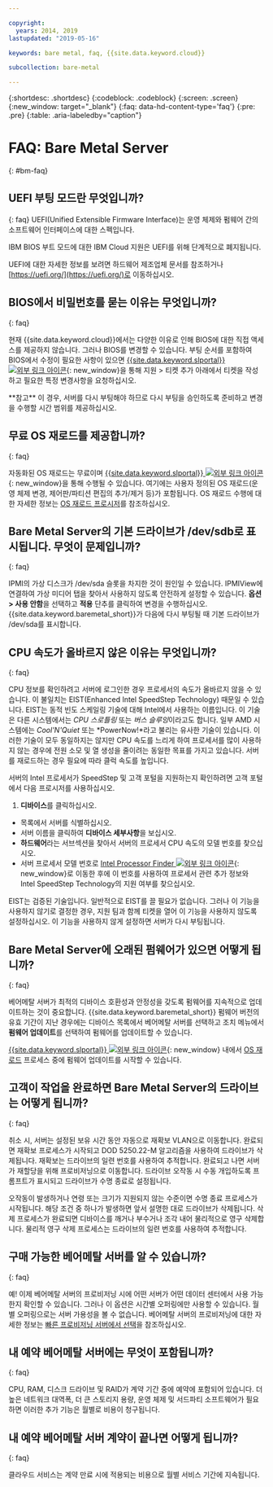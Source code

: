 ```yaml
---

copyright:
  years: 2014, 2019
lastupdated: "2019-05-16"

keywords: bare metal, faq, {{site.data.keyword.cloud}}

subcollection: bare-metal

---
```


{:shortdesc: .shortdesc}
{:codeblock: .codeblock}
{:screen: .screen}
{:new_window: target="_blank"}
{:faq: data-hd-content-type='faq'}
{:pre: .pre}
{:table: .aria-labeledby="caption"}

# FAQ: Bare Metal Server
{: #bm-faq}

## UEFI 부팅 모드란 무엇입니까?
{: faq}
UEFI(Unified Extensible Firmware Interface)는 운영 체제와 펌웨어 간의 소프트웨어 인터페이스에 대한 스펙입니다. 

IBM BIOS 부트 모드에 대한 IBM Cloud 지원은 UEFI를 위해 단계적으로 폐지됩니다. 

UEFI에 대한 자세한 정보를 보려면 하드웨어 제조업체 문서를 참조하거나 [https://uefi.org/](https://uefi.org/)로 이동하십시오. 

## BIOS에서 비밀번호를 묻는 이유는 무엇입니까?
{: faq}

현재 {{site.data.keyword.cloud}}에서는 다양한 이유로 인해 BIOS에 대한 직접 액세스를 제공하지 않습니다. 그러나 BIOS를 변경할 수 있습니다. 부팅 순서를 포함하여 BIOS에서 수정이 필요한 사항이 있으면 [{{site.data.keyword.slportal}} ![외부 링크 아이콘](../icons/launch-glyph.svg "외부 링크 아이콘")](https://cloud.ibm.com/){: new_window}을 통해 지원 > 티켓 추가 아래에서 티켓을 작성하고 필요한 특정 변경사항을 요청하십시오. 

\*\*참고\*\* 이 경우, 서버를 다시 부팅해야 하므로 다시 부팅을 승인하도록 준비하고 변경을 수행할 시간 범위를 제공하십시오.

## 무료 OS 재로드를 제공합니까?
{: faq}

자동화된 OS 재로드는 무료이며 [{{site.data.keyword.slportal}} ![외부 링크 아이콘](../icons/launch-glyph.svg "외부 링크 아이콘")](https://cloud.ibm.com/){: new_window}을 통해 수행될 수 있습니다. 여기에는 사용자 정의된 OS 재로드(운영 체제 변경, 제어판/파티션 편집의 추가/제거 등)가 포함됩니다.  OS 재로드 수행에 대한 자세한 정보는 [OS 재로드 프로시저](/docs/infrastructure/software?topic=software-reloading-the-os)를 참조하십시오.


## Bare Metal Server의 기본 드라이브가 /dev/sdb로 표시됩니다. 무엇이 문제입니까?
{: faq}

IPMI의 가상 디스크가 /dev/sda 슬롯을 차지한 것이 원인일 수 있습니다. IPMIView에 연결하여 가상 미디어 탭을 찾아서 사용하지 않도록 안전하게 설정할 수 있습니다. **옵션 > 사용 안함**을 선택하고 **적용** 단추를 클릭하여 변경을 수행하십시오. {{site.data.keyword.baremetal_short}}가 다음에 다시 부팅될 때 기본 드라이브가 /dev/sda를 표시합니다.


## CPU 속도가 올바르지 않은 이유는 무엇입니까?
{: faq}

CPU 정보를 확인하려고 서버에 로그인한 경우 프로세서의 속도가 올바르지 않을 수 있습니다. 이 불일치는 EIST(Enhanced Intel SpeedStep Technology) 때문일 수 있습니다. EIST는 동적 빈도 스케일링 기술에 대해 Intel에서 사용하는 이름입니다.  이 기술은 다른 시스템에서는 *CPU 스로틀링* 또는 *버스 슬루잉*이라고도 합니다.  일부 AMD 시스템에는 *Cool'N'Quiet* 또는 *PowerNow!*라고 불리는 유사한 기술이 있습니다.  이러한 기술이 모두 동일하지는 않지만 CPU 속도를 느리게 하여 프로세서를 많이 사용하지 않는 경우에 전원 소모 및 열 생성을 줄이려는 동일한 목표를 가지고 있습니다.  서버를 재로드하는 경우 필요에 따라 클럭 속도를 높입니다.

서버의 Intel 프로세서가 SpeedStep 및 고객 포털을 지원하는지 확인하려면 고객 포털에서 다음 프로시저를 사용하십시오.
1. **디바이스**를 클릭하십시오.
* 목록에서 서버를 식별하십시오.
* 서버 이름을 클릭하여 **디바이스 세부사항**을 보십시오.
* **하드웨어**라는 서브섹션을 찾아서 서버의 프로세서 CPU 속도의 모델 번호를 찾으십시오.
* 서버 프로세서 모델 번호로 [Intel Processor Finder ![외부 링크 아이콘](../icons/launch-glyph.svg "외부 링크 아이콘")](http://processorfinder.intel.com/){: new_window}로 이동한 후에 이 번호를 사용하여 프로세서 관련 추가 정보와 Intel SpeedStep Technology의 지원 여부를 찾으십시오.

EIST는 검증된 기술입니다. 일반적으로 EIST를 끌 필요가 없습니다. 그러나 이 기능을 사용하지 않기로 결정한 경우, 지원 팀과 함께 티켓을 열어 이 기능을 사용하지 않도록 설정하십시오.  이 기능을 사용하지 않게 설정하면 서버가 다시 부팅됩니다.


## Bare Metal Server에 오래된 펌웨어가 있으면 어떻게 됩니까?
{: faq}

베어메탈 서버가 최적의 디바이스 호환성과 안정성을 갖도록 펌웨어를 지속적으로 업데이트하는 것이 중요합니다. {{site.data.keyword.baremetal_short}} 펌웨어 버전의 유효 기간이 지난 경우에는 디바이스 목록에서 베어메탈 서버를 선택하고 조치 메뉴에서 **펌웨어 업데이트**를 선택하여 펌웨어를 업데이트할 수 있습니다.

[{{site.data.keyword.slportal}} ![외부 링크 아이콘](../icons/launch-glyph.svg "외부 링크 아이콘")](https://cloud.ibm.com/){: new_window} 내에서 [OS 재로드](/docs/infrastructure/software?topic=software-reloading-the-os) 프로세스 중에 펌웨어 업데이트를 시작할 수 있습니다.

## 고객이 작업을 완료하면 Bare Metal Server의 드라이브는 어떻게 됩니까?
{: faq}

취소 시, 서버는 설정된 보유 시간 동안 자동으로 재확보 VLAN으로 이동합니다. 완료되면 재확보 프로세스가 시작되고 DOD 5250.22-M 알고리즘을 사용하여 드라이브가 삭제됩니다.  재확보는 드라이브의 일련 번호를 사용하여 추적합니다. 완료되고 나면 서버가 재할당을 위해 프로비저닝으로 이동합니다. 드라이브 오작동 시 수동 개입하도록 프롬프트가 표시되고 드라이브가 수명 종료로 설정됩니다.

오작동이 발생하거나 연령 또는 크기가 지원되지 않는 수준이면 수명 종료 프로세스가 시작됩니다. 해당 조건 중 하나가 발생하면 앞서 설명한 대로 드라이브가 삭제됩니다. 삭제 프로세스가 완료되면 디바이스를 깨거나 부수거나 조각 내어 물리적으로 영구 삭제합니다.  물리적 영구 삭제 프로세스는 드라이브의 일련 번호를 사용하여 추적합니다.

## 구매 가능한 베어메탈 서버를 알 수 있습니까?
{: faq}

예! 이제 베어메탈 서버의 프로비저닝 시에 어떤 서버가 어떤 데이터 센터에서 사용 가능한지 확인할 수 있습니다. 그러나 이 옵션은 시간별 오퍼링에만 사용할 수 있습니다. 월별 오퍼링으로는 서버 가용성을 볼 수 없습니다. 베어메탈 서버의 프로비저닝에 대한 자세한 정보는 [빠른 프로비저닝 서버에서 선택](/docs/bare-metal?topic=bare-metal-bm-select-popular-servers#bm-select-popular-servers)을 참조하십시오.

## 내 예약 베어메탈 서버에는 무엇이 포함됩니까?
{: faq}

CPU, RAM, 디스크 드라이브 및 RAID가 계약 기간 중에 예약에 포함되어 있습니다. 더 높은 네트워크 대역폭, 더 큰 스토리지 용량, 운영 체제 및 서드파티 소프트웨어가 필요하면 이러한 추가 기능은 월별로 비용이 청구됩니다.

## 내 예약 베어메탈 서버 계약이 끝나면 어떻게 됩니까?
{: faq}

클라우드 서비스는 계약 만료 시에 적용되는 비용으로 월별 서비스 기간에 지속됩니다.
